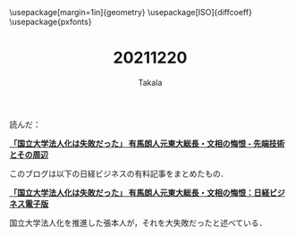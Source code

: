 ﻿---
title: 20211220
yesterday: 20211219
tomorrow: 20211221
days: 724
author: Takala
header-includes:
  - \usepackage[margin=1in]{geometry}
  - \usepackage[ISO]{diffcoeff}
  - \usepackage{pxfonts}
---


読んだ：

**[「国立大学法人化は失敗だった」 有馬朗人元東大総長・文相の悔恨 - 先端技術とその周辺](https://blog.goo.ne.jp/plum2185/e/c613167833ca329b952c4f071808ffe6)**


このブログは以下の日経ビジネスの有料記事をまとめたもの．


**[「国立大学法人化は失敗だった」 有馬朗人元東大総長・文相の悔恨：日経ビジネス電子版](https://business.nikkei.com/atcl/gen/19/00158/051900003/)**



国立大学法人化を推進した張本人が，それを大失敗だったと述べている．




